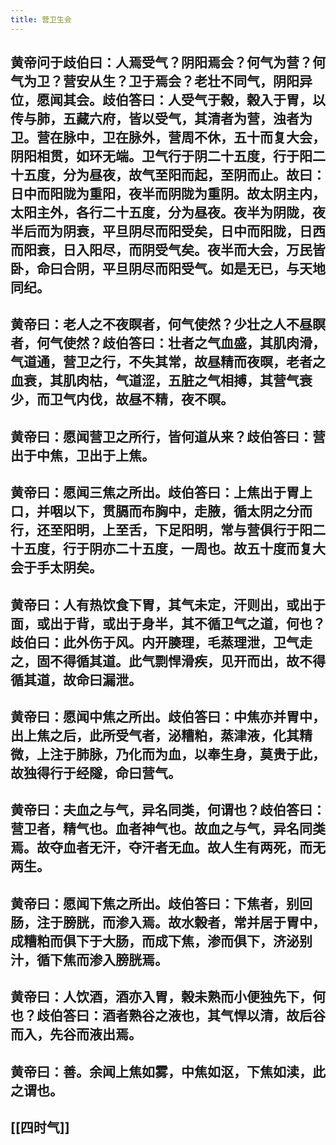 ```yaml
---
title: 营卫生会
---
```


## 黄帝问于歧伯曰：人焉受气？阴阳焉会？何气为营？何气为卫？营安从生？卫于焉会？老壮不同气，阴阳异位，愿闻其会。歧伯答曰：人受气于榖，榖入于胃，以传与肺，五藏六府，皆以受气，其清者为营，浊者为卫。营在脉中，卫在脉外，营周不休，五十而复大会，阴阳相贯，如环无端。卫气行于阴二十五度，行于阳二十五度，分为昼夜，故气至阳而起，至阴而止。故曰：日中而阳陇为重阳，夜半而阴陇为重阴。故太阴主内，太阳主外，各行二十五度，分为昼夜。夜半为阴陇，夜半后而为阴衰，平旦阴尽而阳受矣，日中而阳陇，日西而阳衰，日入阳尽，而阴受气矣。夜半而大会，万民皆卧，命曰合阴，平旦阴尽而阳受气。如是无已，与天地同纪。
## 黄帝曰：老人之不夜瞑者，何气使然？少壮之人不昼瞑者，何气使然？歧伯答曰：壮者之气血盛，其肌肉滑，气道通，营卫之行，不失其常，故昼精而夜暝，老者之血衰，其肌肉枯，气道涩，五脏之气相搏，其营气衰少，而卫气内伐，故昼不精，夜不暝。
## 黄帝曰：愿闻营卫之所行，皆何道从来？歧伯答曰：营出于中焦，卫出于上焦。
## 黄帝曰：愿闻三焦之所出。歧伯答曰：上焦出于胃上口，并咽以下，贯膈而布胸中，走腋，循太阴之分而行，还至阳明，上至舌，下足阳明，常与营俱行于阳二十五度，行于阴亦二十五度，一周也。故五十度而复大会于手太阴矣。
## 黄帝曰：人有热饮食下胃，其气未定，汗则出，或出于面，或出于背，或出于身半，其不循卫气之道，何也？歧伯曰：此外伤于风。内开腠理，毛蒸理泄，卫气走之，固不得循其道。此气剽悍滑疾，见开而出，故不得循其道，故命曰漏泄。
## 黄帝曰：愿闻中焦之所出。歧伯答曰：中焦亦并胃中，出上焦之后，此所受气者，泌糟粕，蒸津液，化其精微，上注于肺脉，乃化而为血，以奉生身，莫贵于此，故独得行于经隧，命曰营气。
## 黄帝曰：夫血之与气，异名同类，何谓也？歧伯答曰：营卫者，精气也。血者神气也。故血之与气，异名同类焉。故夺血者无汗，夺汗者无血。故人生有两死，而无两生。
## 黄帝曰：愿闻下焦之所出。歧伯答曰：下焦者，别回肠，注于膀胱，而渗入焉。故水榖者，常并居于胃中，成糟粕而俱下于大肠，而成下焦，渗而俱下，济泌别汁，循下焦而渗入膀胱焉。
## 黄帝曰：人饮酒，酒亦入胃，榖未熟而小便独先下，何也？歧伯答曰：酒者熟谷之液也，其气悍以清，故后谷而入，先谷而液出焉。
## 黄帝曰：善。余闻上焦如雾，中焦如沤，下焦如渎，此之谓也。
## [[四时气]]
